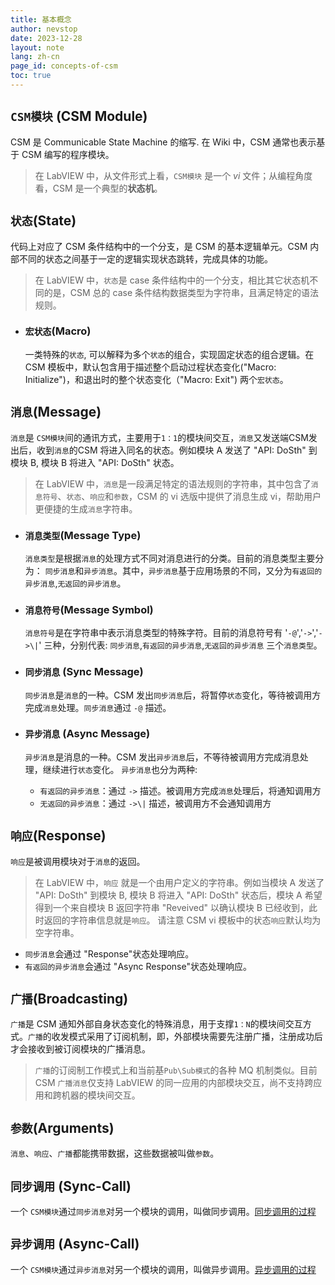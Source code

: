 ```yaml
---
title: 基本概念
author: nevstop
date: 2023-12-28
layout: note
lang: zh-cn
page_id: concepts-of-csm
toc: true
---
```


## `CSM模块` (CSM Module)

CSM 是 Communicable State Machine 的缩写. 在 Wiki 中，CSM 通常也表示基于 CSM 编写的程序模块。

> 在 LabVIEW 中，从文件形式上看，`CSM模块` 是一个 _vi_ 文件；从编程角度看，CSM 是一个典型的**状态机**。

## `状态`(State)

代码上对应了 CSM 条件结构中的一个分支，是 CSM 的基本逻辑单元。CSM 内部不同的状态之间基于一定的逻辑实现状态跳转，完成具体的功能。


> 在 LabVIEW 中，`状态`是 case 条件结构中的一个分支，相比其它状态机不同的是，CSM 总的 case 条件结构数据类型为字符串，且满足特定的语法规则。

- ### `宏状态`(Macro)

  一类特殊的`状态`, 可以解释为多个`状态`的组合，实现固定状态的组合逻辑。在 CSM 模板中，默认包含用于描述整个启动过程状态变化("Macro: Initialize")，和退出时的整个状态变化（"Macro: Exit") 两个`宏状态`。

## `消息`(Message)

`消息`是 `CSM模块`间的通讯方式，主要用于`1：1`的模块间交互，`消息`又发送端CSM发出后，收到`消息`的CSM 将进入同名的状态。例如模块 A 发送了 "API: DoSth" 到模块 B, 模块 B 将进入 "API: DoSth" 状态。


> 在 LabVIEW 中，`消息`是一段满足特定的语法规则的字符串，其中包含了`消息符号`、`状态`、`响应`和`参数`，CSM 的 vi 选版中提供了消息生成 vi，帮助用户更便捷的生成`消息`字符串。

- ### `消息类型`(Message Type)

  `消息类型`是根据`消息`的处理方式不同对消息进行的分类。目前的消息类型主要分为： `同步消息`和`异步消息`。其中，`异步消息`基于应用场景的不同，又分为`有返回的异步消息`,`无返回的异步消息`。

- ### `消息符号`(Message Symbol)

  `消息符号`是在字符串中表示消息类型的特殊字符。目前的消息符号有 '`-@`','`->`','`->\|`' 三种，分别代表: `同步消息`,`有返回的异步消息`,`无返回的异步消息` 三个`消息类型`。

- ### `同步消息` (Sync Message)

  `同步消息`是`消息`的一种。CSM 发出`同步消息`后，将暂停`状态`变化，等待被调用方完成`消息`处理。`同步消息`通过 `-@` 描述。

- ### `异步消息` (Async Message)

  `异步消息`是消息的一种。CSM 发出`异步消息`后，不等待被调用方完成消息处理，继续进行`状态`变化。
  `异步消息`也分为两种:

  - `有返回的异步消息`：通过 `->` 描述。被调用方完成`消息`处理后，将通知调用方
  - `无返回的异步消息`：通过 `->\|` 描述，被调用方不会通知调用方

## `响应`(Response)

`响应`是被调用模块对于`消息`的返回。


> 在 LabVIEW 中，`响应` 就是一个由用户定义的字符串。例如当模块 A 发送了 "API: DoSth" 到模块 B, 模块 B 将进入 "API: DoSth" 状态后，模块 A 希望得到一个来自模块 B 返回字符串 "Reveived" 以确认模块 B 已经收到，此时返回的字符串信息就是`响应`。
> 请注意 CSM vi 模板中的状态`响应`默认均为空字符串。

- `同步消息`会通过 "Response"状态处理响应。
- `有返回的异步消息`会通过 "Async Response"状态处理响应。

## `广播`(Broadcasting)

`广播`是 CSM 通知外部自身状态变化的特殊消息，用于支撑`1：N`的模块间交互方式。`广播`的收发模式采用了订阅机制，即，外部模块需要先注册广播，注册成功后才会接收到被订阅模块的广播消息。
> `广播`的订阅制工作模式上和当前基`Pub\Sub模式`的各种 MQ 机制类似。目前 CSM `广播消息`仅支持 LabVIEW 的同一应用的内部模块交互，尚不支持跨应用和跨机器的模块间交互。

## `参数`(Arguments)

`消息`、`响应`、`广播`都能携带数据，这些数据被叫做`参数`。

## `同步调用` (Sync-Call)

一个 `CSM模块`通过`同步消息`对另一个模块的调用，叫做同步调用。[同步调用的过程](2023-12-29-communication.html#csm-同步消息-执行过程)

## `异步调用` (Async-Call)

一个 `CSM模块`通过`异步消息`对另一个模块的调用，叫做异步调用。[异步调用的过程](./2023-12-29-communication.html#csm-异步消息-执行过程)
